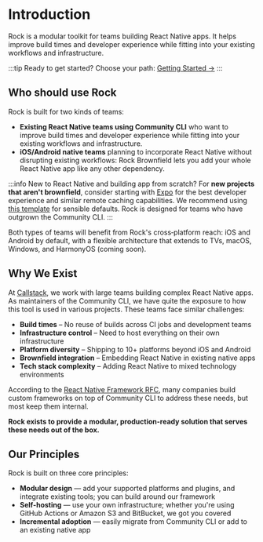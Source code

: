 # Introduction

Rock is a modular toolkit for teams building React Native apps. It helps improve build times and developer experience while fitting into your existing workflows and infrastructure.

:::tip Ready to get started?
Choose your path: [Getting Started →](/docs/rock/getting-started)
:::

## Who should use Rock

Rock is built for two kinds of teams:

- **Existing React Native teams using Community CLI** who want to improve build times and developer experience while fitting into your existing workflows and infrastructure.
- **iOS/Android native teams** planning to incorporate React Native without disrupting existing workflows: Rock Brownfield lets you add your whole React Native app like any other dependency.

:::info New to React Native and building app from scratch?
For **new projects that aren't brownfield**, consider starting with [Expo](https://expo.dev) for the best developer experience and similar remote caching capabilities. We recommend using [this template](https://github.com/nkzw-tech/expo-app-template) for sensible defaults. Rock is designed for teams who have outgrown the Community CLI.
:::

Both types of teams will benefit from Rock's cross‑platform reach: iOS and Android by default, with a flexible architecture that extends to TVs, macOS, Windows, and HarmonyOS (coming soon).

## Why We Exist

At [Callstack](https://callstack.com/), we work with large teams building complex React Native apps. As maintainers of the Community CLI, we have quite the exposure to how this tool is used in various projects. These teams face similar challenges:

- **Build times** – No reuse of builds across CI jobs and development teams
- **Infrastructure control** – Need to host everything on their own infrastructure
- **Platform diversity** – Shipping to 10+ platforms beyond iOS and Android
- **Brownfield integration** – Embedding React Native in existing native apps
- **Tech stack complexity** – Adding React Native to mixed technology environments

According to the [React Native Framework RFC](https://github.com/react-native-community/discussions-and-proposals/pull/759), many companies build custom frameworks on top of Community CLI to address these needs, but most keep them internal.

**Rock exists to provide a modular, production-ready solution that serves these needs out of the box.**

## Our Principles

Rock is built on three core principles:

- **Modular design** — add your supported platforms and plugins, and integrate existing tools; you can build around our framework
- **Self-hosting** — use your own infrastructure; whether you're using GitHub Actions or Amazon S3 and BitBucket, we got you covered
- **Incremental adoption** — easily migrate from Community CLI or add to an existing native app
